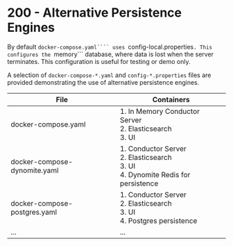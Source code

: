 # 200 - Alternative Persistence Engines

By default ```docker-compose.yaml```` uses ```config-local.properties```. This configures the ```memory``` database, where data is lost when the server terminates. This configuration is useful for testing or demo only.

A selection of ```docker-compose-*.yaml``` and ```config-*.properties``` files are provided demonstrating the use of alternative persistence engines.

| File | Containers |
| --- | --- |
| docker-compose.yaml | 1. In Memory Conductor Server<br/>2. Elasticsearch<br/>3. UI |
| docker-compose-dynomite.yaml | 1. Conductor Server<br/>2. Elasticsearch<br/>3. UI<br/>4. Dynomite Redis for persistence |
| docker-compose-postgres.yaml | 1. Conductor Server<br/>2. Elasticsearch<br/>3. UI<br/>4. Postgres persistence |
| ... | ... |
